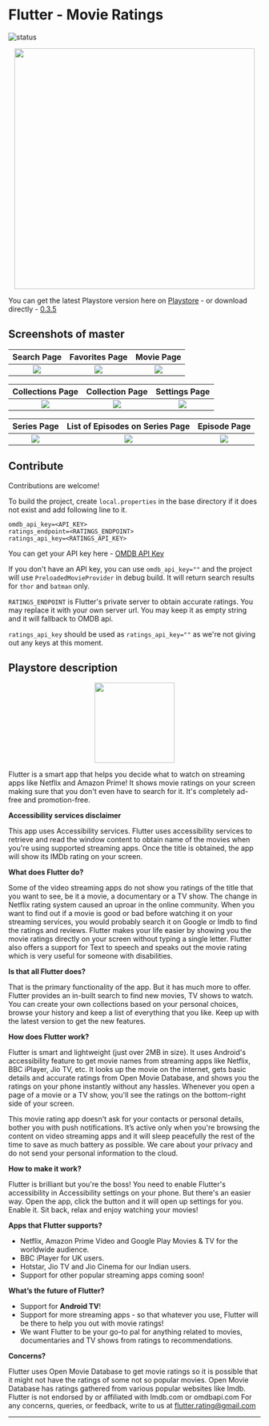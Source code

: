 # Flutter - Movie Ratings
![status](https://travis-ci.org/jayrambhia/MovieRatings.svg?branch=master)

<p align="center">
<img src="https://github.com/jayrambhia/MovieRatings/blob/master/screenshots/cover.png" width="480px"/>
</p>

You can get the latest Playstore version here on [Playstore](https://play.google.com/store/apps/details?id=com.fenchtose.flutter&referrer=utm_source%3Dgithub) - or download directly - [0.3.5](https://github.com/jayrambhia/MovieRatings/releases/download/v0.3.5/flutter_v0.3.5.apk)

## Screenshots of master

Search Page | Favorites Page | Movie Page
:----------:|:--------------:|:----------: 
![](https://github.com/jayrambhia/MovieRatings/blob/master/screenshots/search_screen.png) | ![](https://github.com/jayrambhia/MovieRatings/blob/master/screenshots/likes_screen.png) | ![](https://github.com/jayrambhia/MovieRatings/blob/master/screenshots/movie_screen.png)

Collections Page | Collection Page | Settings Page
:----------:|:--------------:|:---------------:
![](https://github.com/jayrambhia/MovieRatings/blob/master/screenshots/collections_page.png) | ![](https://github.com/jayrambhia/MovieRatings/blob/master/screenshots/collection_page.png) | ![](https://github.com/jayrambhia/MovieRatings/blob/master/screenshots/settings_screen.png)

Series Page | List of Episodes on Series Page | Episode Page |
:----------:|:-------------------------------:|:-----------------------------:
![](https://github.com/jayrambhia/MovieRatings/blob/master/screenshots/series_page.png) | ![](https://github.com/jayrambhia/MovieRatings/blob/master/screenshots/series_episodes_page.png) | ![](https://github.com/jayrambhia/MovieRatings/blob/master/screenshots/episodes_page.png)

## Contribute

Contributions are welcome!

To build the project, create `local.properties` in the base directory if it does not exist and add following line to it.

```
omdb_api_key=<API_KEY>
ratings_endpoint=<RATINGS_ENDPOINT>
ratings_api_key=<RATINGS_API_KEY>
```

You can get your API key here - [OMDB API Key](http://www.omdbapi.com/apikey.aspx)

If you don't have an API key, you can use `omdb_api_key=""` and the project will use `PreloadedMovieProvider` in debug build. It will return search results for `thor` and `batman` only.

`RATINGS_ENDPOINT` is Flutter's private server to obtain accurate ratings. You may replace it with your own server url. You may keep it as empty string and it will fallback to OMDB api.

`ratings_api_key` should be used as `ratings_api_key=""` as we're not giving out any keys at this moment.

## Playstore description

<p align="center">
<img src="https://github.com/jayrambhia/MovieRatings/blob/master/screenshots/playstore_logo.png" width="160px"/>
</p>

Flutter is a smart app that helps you decide what to watch on streaming apps like Netflix and Amazon Prime! It shows movie ratings on your screen making sure that you don't even have to search for it. It's completely ad-free and promotion-free.

<b>Accessibility services disclaimer</b>

This app uses Accessibility services. Flutter uses accessibility services to retrieve and read the window content to obtain name of the movies when you're using supported streaming apps. Once the title is obtained, the app will show its IMDb rating on your screen.

<b>What does Flutter do?</b>

Some of the video streaming apps do not show you ratings of the title that you want to see, be it a movie, a documentary or a TV show. The change in Netflix rating system caused an uproar in the online community. When you want to find out if a movie is good or bad before watching it on your streaming services, you would probably search it on Google or Imdb to find the ratings and reviews. Flutter makes your life easier by showing you the movie ratings directly on your screen without typing a single letter.
Flutter also offers a support for Text to speech and speaks out the movie rating which is very useful for someone with disabilities.

<b>Is that all Flutter does?</b>

That is the primary functionality of the app. But it has much more to offer. Flutter provides an in-built search to find new movies, TV shows to watch. You can create your own collections based on your personal choices, browse your history and keep a list of everything that you like. Keep up with the latest version to get the new features.

<b>How does Flutter work?</b>

Flutter is smart and lightweight (just over 2MB in size). It uses Android's accessibility feature  to get movie names from streaming apps like Netflix, BBC iPlayer, Jio TV, etc. It looks up the movie on the internet, gets basic details and accurate ratings from Open Movie Database, and shows you the ratings on your phone instantly without any hassles. Whenever you open a page of a movie or a TV show, you'll see the ratings on the bottom-right side of your screen.

This movie rating app doesn't ask for your contacts or personal details, bother you with push notifications. It’s active only when you're browsing the content on video streaming apps and it will sleep peacefully the rest of the time to save as much battery as possible. We care about your privacy and do not send your personal information to the cloud.

<b>How to make it work?</b>

Flutter is brilliant but you're the boss! You need to enable Flutter's accessibility in Accessibility settings on your phone. But there's an easier way. Open the app, click the button and it will open up settings for you. Enable it. Sit back, relax and enjoy watching your movies!

<b>Apps that Flutter supports?</b>
 - Netflix, Amazon Prime Video and Google Play Movies & TV for the worldwide audience.
 - BBC iPlayer for UK users.
 - Hotstar, Jio TV and Jio Cinema for our Indian users.
 - Support for other popular streaming apps coming soon!

<b>What’s the future of Flutter?</b>

 - Support for <b>Android TV</b>!
 - Support for more streaming apps - so that whatever you use, Flutter will be there to help you out with movie ratings!
 - We want Flutter to be your go-to pal for anything related to movies, documentaries and TV shows from ratings to recommendations.

<b>Concerns?</b>

Flutter uses Open Movie Database to get movie ratings so it is possible that it might not have the ratings of some not so popular movies.
Open Movie Database has ratings gathered from various popular websites like Imdb.
Flutter is not endorsed by or affiliated with Imdb.com or omdbapi.com
For any concerns, queries, or feedback, write to us at flutter.rating@gmail.com

-----
